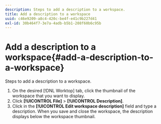 ```yaml
---
description: Steps to add a description to a workspace.
title: Add a description to a workspace
uuid: c46e9209-a8c4-420c-be4f-e41c9b227d41
exl-id: 30b464f7-3e7a-4adb-b5b1-208f60b6c95b
---
```

# Add a description to a workspace{#add-a-description-to-a-workspace}

Steps to add a description to a workspace.

1. On the desired [!DNL Worktop] tab, click the thumbnail of the workspace that you want to display.
1. Click **[!UICONTROL File]** > **[!UICONTROL Description]**.
1. Click in the **[!UICONTROL Edit workspace description]** field and type a description.
When you save and close the workspace, the description displays below the workspace thumbnail.
